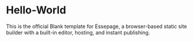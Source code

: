 # Hello-World
This is the official Blank template for Essepage, a browser-based static site builder with a built-in editor, hosting, and instant publishing.
